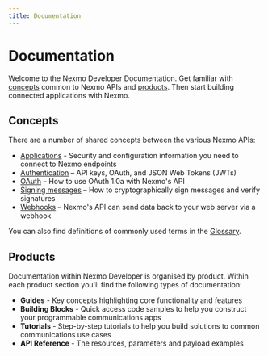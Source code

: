 ```yaml
---
title: Documentation
---
```


# Documentation

Welcome to the Nexmo Developer Documentation. Get familiar with [concepts](#concepts) common to Nexmo APIs and [products](#products). Then start building connected applications with Nexmo.

## Concepts

There are a number of shared concepts between the various Nexmo APIs:

- [Applications](/concepts/guides/applications) - Security and configuration information you need to connect to Nexmo endpoints
- [Authentication](/concepts/guides/authentication) – API keys, OAuth, and JSON Web Tokens (JWTs)
- [OAuth](/concepts/guides/oauth) – How to use OAuth 1.0a with Nexmo's API
- [Signing messages](/concepts/guides/signing-messages) – How to cryptographically sign messages and verify signatures
- [Webhooks](/concepts/guides/webhooks) – Nexmo's API can send data back to your web server via a webhook

You can also find definitions of commonly used terms in the [Glossary](/concepts/guides/glossary).

## Products

Documentation within Nexmo Developer is organised by product. Within each product section you'll find the following types of documentation:

- **Guides** - Key concepts highlighting core functionality and features
- **Building Blocks** - Quick access code samples to help you construct your programmable communications apps
- **Tutorials** - Step-by-step tutorials to help you build solutions to common communications use cases
- **API Reference** - The resources, parameters and payload examples
